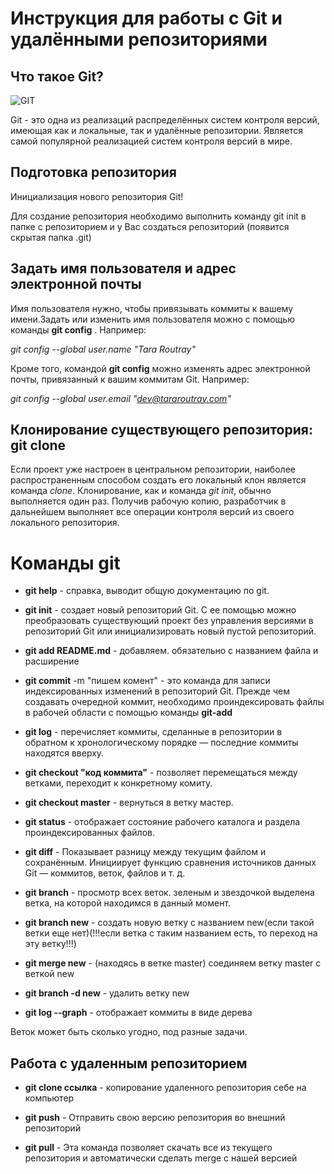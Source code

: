 # Инструкция для работы с Git и удалёнными репозиториями 

## Что такое Git?

![GIT](git-logo.jpg)

Git - это одна из реализаций распределённых систем контроля версий, имеющая как и локальные, так и удалённые репозитории. Является самой популярной реализацией систем контроля версий в мире.

## Подготовка репозитория

Инициализация нового репозитория Git!

Для создание репозитория необходимо выполнить команду git init в папке с репозиторием и у Вас создаться репозиторий (появится скрытая папка .git)

## Задать имя пользователя и адрес электронной почты

Имя пользователя нужно, чтобы привязывать коммиты к вашему имени.Задать или изменить имя пользователя можно с помощью команды **git config** . Например:

*git config --global user.name "Tara Routray"*

Кроме того, командой **git config** можно изменять адрес электронной почты, привязанный к вашим коммитам Git. 
Например:

*git config --global user.email "dev@tararoutray.com"*

## Клонирование существующего репозитория: git clone

Если проект уже настроен в центральном репозитории, наиболее распространенным способом создать его локальный клон является команда *clone*. Клонирование, как и команда *git init*, обычно выполняется один раз. Получив рабочую копию, разработчик в дальнейшем выполняет все операции контроля версий из своего локального репозитория.

# Команды git

* **git help** - справка, выводит общую документацию по git.

* **git init**  - создает новый репозиторий Git. С ее помощью можно преобразовать существующий проект без управления версиями в репозиторий Git или инициализировать новый пустой репозиторий.

* **git add README.md**  - добавляем. обязательно с названием файла и расширение

* **git commit** -m "пишем комент" -  это команда для записи индексированных изменений в репозиторий Git.
Прежде чем создавать очередной коммит, необходимо проиндексировать файлы в рабочей области с помощью команды **git-add**

* **git log**  - перечисляет коммиты, сделанные в репозитории в обратном к хронологическому порядке — последние коммиты находятся вверху.

* **git checkout "код коммита"** - позволяет перемещаться между ветками, переходит к конкретному комиту.

* **git checkout master** - вернуться в ветку мастер.

* **git status** - отображает состояние рабочего каталога и раздела проиндексированных файлов. 

* **git diff** - Показывает разницу между текущим файлом и сохранённым. Инициирует функцию сравнения источников данных Git — коммитов, веток, файлов и т. д.

* **git branch** -  просмотр всех веток. зеленым и звездочкой выделена ветка, на которой находимся в данный момент.

* **git branch new** - создать новую ветку с названием new(если такой ветки еще нет)(!!!если ветка с таким названием есть, то переход на эту ветку!!!)

* **git merge new** - (находясь в ветке master) соединяем ветку master с веткой new

* **git branch -d new** - удалить ветку new

* **git log --graph** - отображает коммиты в виде дерева 

Веток может быть сколько угодно, под разные задачи.

## Работа с удаленным репозиторием

* **git clone ссылка**  - копирование удаленного репозитория себе на компьютер

* **git push** - Отправить свою версию репозитория во 
внешний репозиторий
* **git pull** - Эта команда позволяет скачать все 
из текущего репозитория и автоматически 
сделать merge с нашей версией